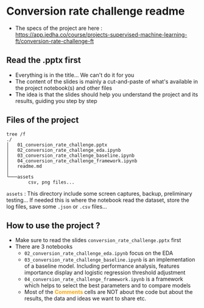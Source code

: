 # Conversion rate challenge readme
* The specs of the project are here : https://app.jedha.co/course/projects-supervised-machine-learning-ft/conversion-rate-challenge-ft

## Read the .pptx first
* Everything is in the title... We can't do it for you
* The content of the slides is mainly a cut-and-paste of what's available in the project notebook(s) and other files
* The idea is that the slides should help you understand the project and its results, guiding you step by step

## Files of the project
```
tree /f
./
│   01_conversion_rate_challenge.pptx
│   02_conversion_rate_challenge_eda.ipynb
│   03_conversion_rate_challenge_baseline.ipynb
│   04_conversion_rate_challenge_framework.ipynb
│   readme.md
│   
└───assets
        csv, png files...
```

``assets`` : This directory include some screen captures, backup, preliminary testing... If needed this is where the notebook read the dataset, store the log files, save some ``.json`` or ``.csv`` files...


## How to use the project ?

* Make sure to read the slides ``conversion_rate_challenge.pptx`` first
* There are 3 notebooks
    * ``02_conversion_rate_challenge_eda.ipynb`` focus on the EDA
    * ``03_conversion_rate_challenge_baseline.ipynb`` is an implementation of a baseline model. Including performance analysis, features importance display and logistic regression threshold adjustment
    * ``04_conversion_rate_challenge_framework.ipynb`` is a framework which helps to select the best parameters and to compare models 
    * Most of the <span style="color:orange"><b>Comments </b></span> cells are NOT about the code but about the results, the data and ideas we want to share etc.
